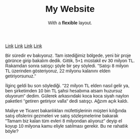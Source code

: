 <title>Page Title</title>
<meta charset="UTF-8">
<meta name="viewport" content="width=device-width, initial-scale=1">

<style>

* {
  box-sizing: border-box;
}

body {
  font-family: Arial;
  margin: 0;
}

.header {
  padding: 60px;
  text-align: center;
  background: #86AD41;
  color: white;
}

.navbar {
  display: flex;
  background-color: #333;
}

.navbar a {
  color: white;
  padding: 14px 20px;
  text-decoration: none;
  text-align: center;
}

.navbar a:hover {
  background-color: #ddd;
  color: black;
}

.row {  
  display: flex;
  flex-wrap: wrap;
}

.side {
  flex: 30%;
  background-color: #f1f1f1;
  padding: 20px;
}

.main {
  flex: 70%;
  background-color: white;
  padding: 20px;
}

.fakeimg {
  background-color: #aaa;
  width: 100%;
  padding: 20px;
}

.footer {
  padding: 20px;
  text-align: center;
  background: #ddd;
}

@media (max-width: 700px) {
  .row {
    flex-direction: column-reverse;
  }
  .navbar {
    flex-direction: row;
   }
}
</style>

<header>

# My Website

With a **flexible** layout.

</header>

<navbar>

[Link](#)
[Link](#) 
[Link](#) 
[Link](#) 

</navbar>

<main>


Bir süredir ev bakıyoruz. Tam istediğimiz bölgede, yeni bir proje görünce girip bakalım dedik. Gittik, 5+1 müstakil ev 30 milyon TL. Rakamdan sonra satışçı şöyle bir şey söyledi. "Satışı 8 milyon TL üzerinden gösteriyoruz, 22 milyonu kalanını elden getiriyorsunuz."

<!-- https://twitter.com/i/status//1634630666875723781 -->

İlginç geldi bu son söylediği. "22 milyon TL elden nasıl gelir ya, ben şirketimden 10 bin TL şahsi hesabıma atsam huzursuz oluyorum" dedim. Gülerek arkasındaki koca koca siyah naylon paketleri "getiren getiriyor valla" dedi satışçı. Ağzım açık kaldı.

<!-- https://twitter.com/i/status//1634630668620636162 -->

Maliye ve Ticaret bakanlıkları müfettişlerinin müşteri kılığında satış ofislerini gezmeleri ve satış sözleşmelerine bakarak "Tamam biz kalan tüm evleri 8 milyondan alıyoruz" deyip el koyup 10 milyona kamu eliyle satılması gerekir. Bu ne rahatlık böyle?

</main>
